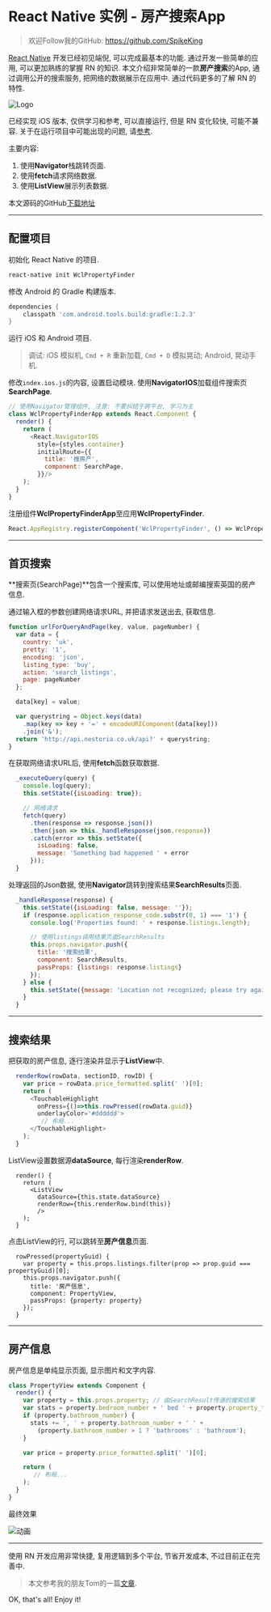 # React Native 实例 - 房产搜索App

> 欢迎Follow我的GitHub: https://github.com/SpikeKing

[React Native](http://facebook.github.io/react-native/docs/getting-started.html) 开发已经初见端倪, 可以完成最基本的功能. 通过开发一些简单的应用, 可以更加熟练的掌握 RN 的知识. 本文介绍非常简单的一款**房产搜索**的App, 通过调用公开的搜索服务, 把网络的数据展示在应用中. 通过代码更多的了解 RN 的特性.

![Logo](http://7xsdo5.com1.z0.glb.clouddn.com/160412-rn-property-image.png)

已经实现 iOS 版本, 仅供学习和参考, 可以直接运行, 但是 RN 变化较快, 可能不兼容. 关于在运行项目中可能出现的问题, 请[参考](http://www.wangchenlong.org/2016/04/11/1604/111-rn-open-project/).

主要内容:

1. 使用**Navigator**栈跳转页面.
2. 使用**fetch**请求网络数据.
3. 使用**ListView**展示列表数据.

本文源码的GitHub[下载地址](https://github.com/SpikeKing/WclPropertyFinder)

---

## 配置项目

初始化 React Native 的项目.

``` bash
react-native init WclPropertyFinder
```

修改 Android 的 Gradle 构建版本.

``` gradle
dependencies {
    classpath 'com.android.tools.build:gradle:1.2.3'
}
```

运行 iOS 和 Android 项目. 

> 调试: iOS 模拟机, ``Cmd + R`` 重新加载, ``Cmd + D`` 模拟晃动; Android, 晃动手机. 

修改``index.ios.js``的内容, 设置启动模块. 使用**NavigatorIOS**加载组件搜索页**SearchPage**. 

``` js
// 使用Navigator管理组件, 注意: 不要纠结于跨平台, 学习为主
class WclPropertyFinderApp extends React.Component {
  render() {
    return (
      <React.NavigatorIOS
        style={styles.container}
        initialRoute={{
          title: '搜房产',
          component: SearchPage,
        }}/>
    );
  }
}
```

注册组件**WclPropertyFinderApp**至应用**WclPropertyFinder**.

```js
React.AppRegistry.registerComponent('WclPropertyFinder', () => WclPropertyFinderApp);
```

---

## 首页搜索

**搜索页(SearchPage)**包含一个搜索库, 可以使用地址或邮编搜索英国的房产信息.

通过输入框的参数创建网络请求URL, 并把请求发送出去, 获取信息.

``` js
function urlForQueryAndPage(key, value, pageNumber) {
  var data = {
    country: 'uk',
    pretty: '1',
    encoding: 'json',
    listing_type: 'buy',
    action: 'search_listings',
    page: pageNumber
  };

  data[key] = value;

  var querystring = Object.keys(data)
    .map(key => key + '=' + encodeURIComponent(data[key]))
    .join('&');
  return 'http://api.nestoria.co.uk/api?' + querystring;
}
```

在获取网络请求URL后, 使用**fetch**函数获取数据. 

``` js
  _executeQuery(query) {
    console.log(query);
    this.setState({isLoading: true});

    // 网络请求
    fetch(query)
      .then(response => response.json())
      .then(json => this._handleResponse(json.response))
      .catch(error => this.setState({
        isLoading: false,
        message: 'Something bad happened ' + error
      }));
  }
```

处理返回的Json数据, 使用**Navigator**跳转到搜索结果**SearchResults**页面.


``` js
  _handleResponse(response) {
    this.setState({isLoading: false, message: ''});
    if (response.application_response_code.substr(0, 1) === '1') {
      console.log('Properties found: ' + response.listings.length);

      // 使用listings调用结果页面SearchResults
      this.props.navigator.push({
        title: '搜索结果',
        component: SearchResults,
        passProps: {listings: response.listings}
      });
    } else {
      this.setState({message: 'Location not recognized; please try again.'});
    }
  }
```

---

## 搜索结果

把获取的房产信息, 逐行渲染并显示于**ListView**中.

``` js
  renderRow(rowData, sectionID, rowID) {
    var price = rowData.price_formatted.split(' ')[0];
    return (
      <TouchableHighlight
        onPress={()=>this.rowPressed(rowData.guid)}
        underlayColor='#dddddd'>
		 // 布局...
      </TouchableHighlight>
    );
  }
```

ListView设置数据源**dataSource**, 每行渲染**renderRow**.

```
  render() {
    return (
      <ListView
        dataSource={this.state.dataSource}
        renderRow={this.renderRow.bind(this)}
        />
    );
  }
```

点击ListView的行, 可以跳转至**房产信息**页面.

```
  rowPressed(propertyGuid) {
    var property = this.props.listings.filter(prop => prop.guid === propertyGuid)[0];
    this.props.navigator.push({
      title: '房产信息',
      component: PropertyView,
      passProps: {property: property}
    });
  }
```

---

## 房产信息

房产信息是单纯显示页面, 显示图片和文字内容.

``` js
class PropertyView extends Component {
  render() {
    var property = this.props.property; // 由SearchResult传递的搜索结果
    var stats = property.bedroom_number + ' bed ' + property.property_type;
    if (property.bathroom_number) {
      stats += ', ' + property.bathroom_number + ' ' +
        (property.bathroom_number > 1 ? 'bathrooms' : 'bathroom');
    }

    var price = property.price_formatted.split(' ')[0];

    return (
       // 布局...
    );
  }
}
```

最终效果

![动画](http://7xsdo5.com1.z0.glb.clouddn.com/160412-rn-property-anim.gif)
 
---

使用 RN 开发应用非常快捷, 复用逻辑到多个平台, 节省开发成本, 不过目前正在完善中.

> 本文参考我的朋友Tom的一篇[文章](https://www.raywenderlich.com/). 

OK, that's all! Enjoy it!
